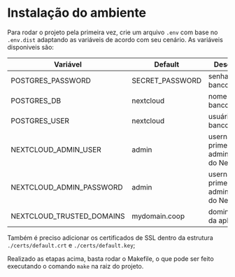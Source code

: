 # Instalação do ambiente

Para rodar o projeto pela primeira vez, crie um arquivo `.env` com base no `.env.dist` adaptando as variáveis de acordo com seu cenário. As variáveis disponiveis são:

|         Variável          |     Default     |                         Descrição                          |
| ------------------------- | --------------- | ---------------------------------------------------------- |
| POSTGRES_PASSWORD         | SECRET_PASSWORD | senha do banco                                             |
| POSTGRES_DB               | nextcloud       | nome do banco                                              |
| POSTGRES_USER             | nextcloud       | usuário do banco                                           |
| NEXTCLOUD_ADMIN_USER      | admin           | username do primeiro administrador do NextCloud            |
| NEXTCLOUD_ADMIN_PASSWORD  | admin           | username do primeiro administrador do NextCloud            |
| NEXTCLOUD_TRUSTED_DOMAINS | mydomain.coop   | dominio local da aplicação                                 |

Também é preciso adicionar os certificados de SSL dentro da estrutura `./certs/default.crt` e `./certs/default.key`;

Realizado as etapas acima, basta rodar o Makefile, o que pode ser feito executando o comando `make` na raiz do projeto.
